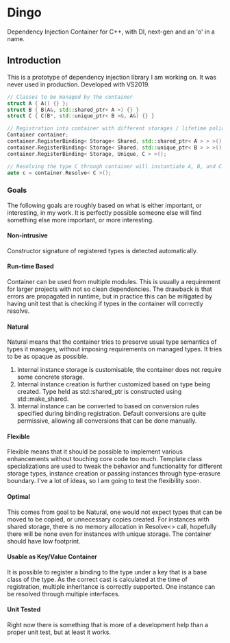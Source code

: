 # Dingo
Dependency Injection Container for C++, with DI, next-gen and an 'o' in a name.

## Introduction
This is a prototype of dependency injection library I am working on. It was never used in production. Developed with VS2019.

```c++
// Classes to be managed by the container
struct A { A() {} };
struct B { B(A&, std::shared_ptr< A >) {} }
struct C { C(B*, std::unique_ptr< B >&, A&) {} }

// Registration into container with different storages / lifetime policies
Container container;
container.RegisterBinding< Storage< Shared, std::shared_ptr< A > > >();
container.RegisterBinding< Storage< Shared, std::unique_ptr< B > > >();
container.RegisterBinding< Storage, Unique, C > >();

// Resolving the type C through container will instantiate A, B, and C.
auto c = container.Resolve< C >();
```

### Goals
The following goals are roughly based on what is either important, or interesting, in my work. It is perfectly possible someone else will find something else more important, or more interesting.

#### Non-intrusive
Constructor signature of registered types is detected automatically.

#### Run-time Based
Container can be used from multiple modules. This is usually a requirement for larger projects with not so clean dependencies. The drawback is that errors are propagated in runtime, but in practice this can be mitigated by having unit test that is checking if types in the container will correctly resolve.

#### Natural
Natural means that the container tries to preserve usual type semantics of types it manages, without imposing requirements on managed types. It tries to be as opaque as possible.
1) Internal instance storage is customisable, the container does not require some concrete storage.
2) Internal instance creation is further customized based on type being created.
Type held as std::shared_ptr is constructed using std::make_shared.
3) Internal instance can be converted to based on conversion rules specified during binding registration. Default conversions are quite permissive, allowing all conversions that can be done manually.
 
#### Flexible
Flexible means that it should be possible to implement various enhancements without touching core code too much. Template class specializations are used to tweak the behavior and functionality for different storage types, instance creation or passing instances through type-erasure boundary. I've a lot of ideas, so I am going to test the flexibility soon.

#### Optimal
This comes from goal to be Natural, one would not expect types that can be moved to be copied, or unnecessary copies created. For instances with shared storage, there is no memory allocation in Resolve<> call, hopefully there will be none even for instances with unique storage. The container should have low footprint.

#### Usable as Key/Value Container
It is possible to register a binding to the type under a key that is a base class of the type. As the correct cast is calculated at the time of registration, multiple inheritance is correctly supported. One instance can be resolved through multiple interfaces.

#### Unit Tested
Right now there is something that is more of a development help than a proper unit test, but at least it works.


